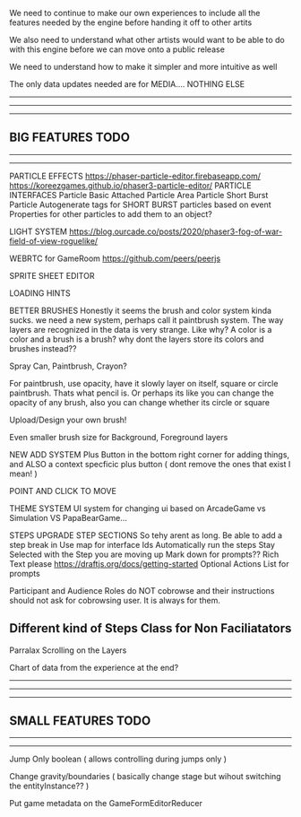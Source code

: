 We need to continue to make our own experiences to include all the features needed by the engine before handing it off to other artits

We also need to understand what other artists would want to be able to do with this engine before we can move onto a public release

We need to understand how to make it simpler and more intuitive as well

The only data updates needed are for MEDIA.... NOTHING ELSE

--------------------------------------------------------------------------------------
--------------------------------------------------------------------------------------
--------------------------------------------------------------------------------------
BIG FEATURES TODO
--------------------------------------------------------------------------------------
--------------------------------------------------------------------------------------
--------------------------------------------------------------------------------------

PARTICLE EFFECTS
https://phaser-particle-editor.firebaseapp.com/
https://koreezgames.github.io/phaser3-particle-editor/ 
  PARTICLE INTERFACES
    Particle Basic
    Attached Particle
    Area Particle
    Short Burst Particle
Autogenerate tags for SHORT BURST particles based on event
Properties for other particles to add them to an object?

LIGHT SYSTEM
https://blog.ourcade.co/posts/2020/phaser3-fog-of-war-field-of-view-roguelike/

WEBRTC for GameRoom
https://github.com/peers/peerjs

SPRITE SHEET EDITOR

LOADING HINTS

BETTER BRUSHES
  Honestly it seems the brush and color system kinda sucks. 
  we need a new system, perhaps call it paintbrush system. The way layers are recognized in the data is very strange. Like why? A color is a color and a brush is a brush? why dont the layers store its colors and brushes instead??

  Spray Can, Paintbrush, Crayon?

  For paintbrush, use opacity, have it slowly layer on itself, square or circle paintbrush. Thats what pencil is. Or perhaps its like you can change the opacity of any brush, also you can change whether its circle or square

  Upload/Design your own brush!

  Even smaller brush size for Background, Foreground layers

NEW ADD SYSTEM
  Plus Button in the bottom right corner for adding things, and ALSO a context specficic plus button ( dont remove the ones that exist I mean! )

POINT AND CLICK TO MOVE

THEME SYSTEM
  UI system for changing ui based on ArcadeGame vs Simulation VS PapaBearGame...

STEPS UPGRADE
  STEP SECTIONS
    So tehy arent as long. Be able to add a step break in
  Use map for interface Ids
  Automatically run the steps
  Stay Selected with the Step you are moving up
  Mark down for prompts?? Rich Text please https://draftjs.org/docs/getting-started
  Optional Actions List for prompts

  Participant and Audience Roles do NOT cobrowse and their instructions should not ask for cobrowsing user. It is always for them. 

  Different kind of Steps Class for Non Faciliatators
--



Parralax Scrolling on the Layers

Chart of data from the experience at the end?

--------------------------------------------------------------------------------------
--------------------------------------------------------------------------------------
--------------------------------------------------------------------------------------
SMALL FEATURES TODO
--------------------------------------------------------------------------------------
--------------------------------------------------------------------------------------
--------------------------------------------------------------------------------------

Jump Only boolean ( allows controlling during jumps only )

Change gravity/boundaries ( basically change stage but wihout switching the entityInstance?? )

Put game metadata on the GameFormEditorReducer

